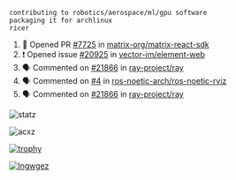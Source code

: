 ```
contributing to robotics/aerospace/ml/gpu software
packaging it for archlinux
ricer
```

<!--START_SECTION:activity-->
1. 💪 Opened PR [#7725](https://github.com/matrix-org/matrix-react-sdk/pull/7725) in [matrix-org/matrix-react-sdk](https://github.com/matrix-org/matrix-react-sdk)
2. ❗️ Opened issue [#20925](https://github.com/vector-im/element-web/issues/20925) in [vector-im/element-web](https://github.com/vector-im/element-web)
3. 🗣 Commented on [#21866](https://github.com/ray-project/ray/issues/21866) in [ray-project/ray](https://github.com/ray-project/ray)
4. 🗣 Commented on [#4](https://github.com/ros-noetic-arch/ros-noetic-rviz/issues/4) in [ros-noetic-arch/ros-noetic-rviz](https://github.com/ros-noetic-arch/ros-noetic-rviz)
5. 🗣 Commented on [#21866](https://github.com/ray-project/ray/issues/21866) in [ray-project/ray](https://github.com/ray-project/ray)
<!--END_SECTION:activity-->


![statz](https://github-readme-stats.vercel.app/api?username=acxz&include_all_commits=true&show_icons=true)

<p><img align="center" src="https://github-readme-streak-stats.herokuapp.com/?user=acxz&" alt="acxz" /></p>

[![trophy](https://github-profile-trophy.vercel.app/?username=acxz)](https://github.com/ryo-ma/github-profile-trophy)

[![lngwgez](https://github-readme-stats.vercel.app/api/top-langs/?username=acxz&layout=compact)](https://github.com/acxz/github-readme-stats)
